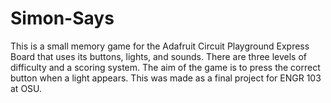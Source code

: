 # Simon-Says
This is a small memory game for the Adafruit Circuit Playground Express Board that uses its buttons, lights, and sounds. There are three levels of difficulty and a scoring system. The aim of the game is to press the correct button when a light appears. This was made as a final project for ENGR 103 at OSU.
